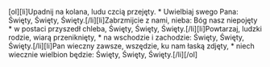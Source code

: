 [ol][li]Upadnij na kolana, ludu czcią przejęty. * Uwielbiaj swego Pana: Święty, Święty, Święty.[/li][li]Zabrzmijcie z nami, nieba: Bóg nasz niepojęty * w postaci przyszedł chleba, Święty, Święty, Święty.[/li][li]Powtarzaj, ludzki rodzie, wiarą przeniknięty, * na wschodzie i zachodzie: Święty, Święty, Święty.[/li][li]Pan wieczny zawsze, wszędzie, ku nam łaską zdjęty, * niech wiecznie wielbion będzie: Święty, Święty, Święty.[/li][/ol]